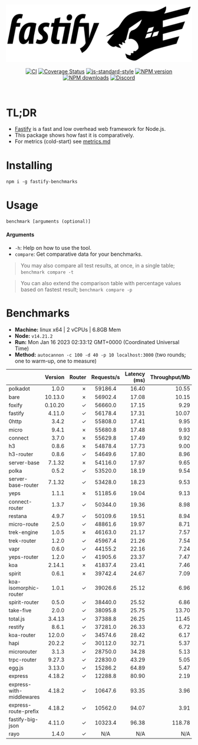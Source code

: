 <div align="center">
  <img src="https://github.com/fastify/graphics/raw/HEAD/fastify-landscape-outlined.svg" width="650" height="auto"/>
</div>

<div align="center">

[![CI](https://github.com/fastify/fastify/workflows/ci/badge.svg)](https://github.com/fastify/fastify/actions/workflows/ci.yml)
[![Coverage Status](https://coveralls.io/repos/github/fastify/fastify/badge.svg?branch=master)](https://coveralls.io/github/fastify/fastify?branch=master)
[![js-standard-style](https://img.shields.io/badge/code%20style-standard-brightgreen.svg?style=flat)](http://standardjs.com/)
[![NPM version](https://img.shields.io/npm/v/fastify.svg?style=flat)](https://www.npmjs.com/package/fastify)
[![NPM downloads](https://img.shields.io/npm/dm/fastify.svg?style=flat)](https://www.npmjs.com/package/fastify) [![Discord](https://img.shields.io/discord/725613461949906985)](https://discord.gg/fastify)

</div>
<br />

# TL;DR

* [Fastify](https://github.com/fastify/fastify) is a fast and low overhead web framework for Node.js.
* This package shows how fast it is comparatively.
* For metrics (cold-start) see [metrics.md](./METRICS.md)

# Installing

```
npm i -g fastify-benchmarks
```

# Usage

```
benchmark [arguments (optional)]
```

#### Arguments

* `-h`: Help on how to use the tool.
* `compare`: Get comparative data for your benchmarks.

> You may also compare all test results, at once, in a single table; `benchmark compare -t`

> You can also extend the comparison table with percentage values based on fastest result; `benchmark compare -p`
# Benchmarks

* __Machine:__ linux x64 | 2 vCPUs | 6.8GB Mem
* __Node:__ `v14.21.2`
* __Run:__ Mon Jan 16 2023 02:33:12 GMT+0000 (Coordinated Universal Time)
* __Method:__ `autocannon -c 100 -d 40 -p 10 localhost:3000` (two rounds; one to warm-up, one to measure)

|                          | Version | Router | Requests/s | Latency (ms) | Throughput/Mb |
| :--                      | --:     | --:    | :-:        | --:          | --:           |
| polkadot                 | 1.0.0   | ✗      | 59186.4    | 16.40        | 10.55         |
| bare                     | 10.13.0 | ✗      | 56902.4    | 17.08        | 10.15         |
| foxify                   | 0.10.20 | ✓      | 56660.0    | 17.15        | 9.29          |
| fastify                  | 4.11.0  | ✓      | 56178.4    | 17.31        | 10.07         |
| 0http                    | 3.4.2   | ✓      | 55808.0    | 17.41        | 9.95          |
| micro                    | 9.4.1   | ✗      | 55680.8    | 17.48        | 9.93          |
| connect                  | 3.7.0   | ✗      | 55629.8    | 17.49        | 9.92          |
| h3                       | 0.8.6   | ✗      | 54878.4    | 17.73        | 9.00          |
| h3-router                | 0.8.6   | ✓      | 54649.6    | 17.80        | 8.96          |
| server-base              | 7.1.32  | ✗      | 54116.0    | 17.97        | 9.65          |
| polka                    | 0.5.2   | ✓      | 53520.0    | 18.19        | 9.54          |
| server-base-router       | 7.1.32  | ✓      | 53428.0    | 18.23        | 9.53          |
| yeps                     | 1.1.1   | ✗      | 51185.6    | 19.04        | 9.13          |
| connect-router           | 1.3.7   | ✓      | 50344.0    | 19.36        | 8.98          |
| restana                  | 4.9.7   | ✓      | 50109.6    | 19.51        | 8.94          |
| micro-route              | 2.5.0   | ✓      | 48861.6    | 19.97        | 8.71          |
| trek-engine              | 1.0.5   | ✗      | 46163.0    | 21.17        | 7.57          |
| trek-router              | 1.2.0   | ✓      | 45967.4    | 21.26        | 7.54          |
| vapr                     | 0.6.0   | ✓      | 44155.2    | 22.16        | 7.24          |
| yeps-router              | 1.2.0   | ✓      | 41905.6    | 23.37        | 7.47          |
| koa                      | 2.14.1  | ✗      | 41837.4    | 23.41        | 7.46          |
| spirit                   | 0.6.1   | ✗      | 39742.4    | 24.67        | 7.09          |
| koa-isomorphic-router    | 1.0.1   | ✓      | 39026.6    | 25.12        | 6.96          |
| spirit-router            | 0.5.0   | ✓      | 38440.0    | 25.52        | 6.86          |
| take-five                | 2.0.0   | ✓      | 38095.8    | 25.75        | 13.70         |
| total.js                 | 3.4.13  | ✓      | 37388.8    | 26.25        | 11.45         |
| restify                  | 8.6.1   | ✓      | 37281.0    | 26.33        | 6.72          |
| koa-router               | 12.0.0  | ✓      | 34574.6    | 28.42        | 6.17          |
| hapi                     | 20.2.2  | ✓      | 30112.0    | 32.71        | 5.37          |
| microrouter              | 3.1.3   | ✓      | 28750.0    | 34.28        | 5.13          |
| trpc-router              | 9.27.3  | ✓      | 22830.0    | 43.29        | 5.05          |
| egg.js                   | 3.13.0  | ✓      | 15286.2    | 64.89        | 5.47          |
| express                  | 4.18.2  | ✓      | 12288.8    | 80.90        | 2.19          |
| express-with-middlewares | 4.18.2  | ✓      | 10647.6    | 93.35        | 3.96          |
| express-route-prefix     | 4.18.2  | ✓      | 10562.0    | 94.07        | 3.91          |
| fastify-big-json         | 4.11.0  | ✓      | 10323.4    | 96.38        | 118.78        |
| rayo                     | 1.4.0   | ✓      | N/A        | N/A          | N/A           |
